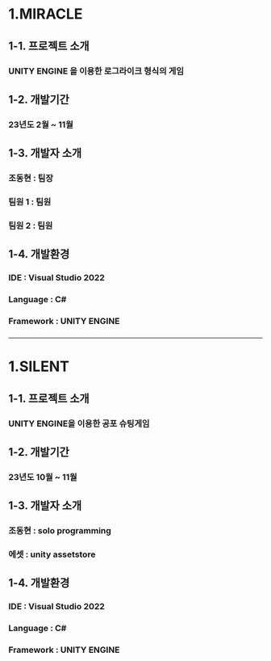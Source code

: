 # 1.MIRACLE

##  1-1. 프로젝트 소개

### UNITY ENGINE 을 이용한 로그라이크 형식의 게임

## 1-2. 개발기간 

### 23년도 2월 ~ 11월 

## 1-3. 개발자 소개 

### 조동현 : 팀장 
### 팀원 1 : 팀원 
### 팀원 2 : 팀원 

## 1-4. 개발환경

### IDE : Visual Studio 2022
### Language : C#
### Framework : UNITY ENGINE


### 
***

# 1.SILENT

##  1-1. 프로젝트 소개

### UNITY ENGINE을 이용한 공포 슈팅게임 

## 1-2. 개발기간 

### 23년도 10월 ~ 11월 

## 1-3. 개발자 소개 

### 조동현 : solo programming
### 에셋 : unity assetstore

## 1-4. 개발환경

### IDE : Visual Studio 2022
### Language : C#
### Framework : UNITY ENGINE


